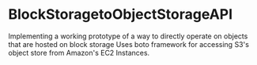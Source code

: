 BlockStoragetoObjectStorageAPI
==============================

Implementing a working prototype of a way to directly operate on objects that are hosted on block storage
Uses boto framework for accessing S3's object store from Amazon's EC2 Instances.
